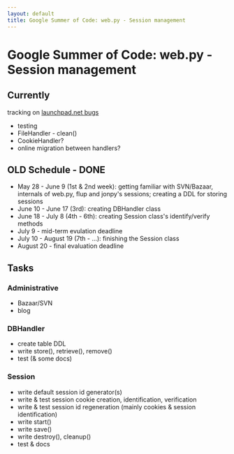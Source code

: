 ```yaml
---
layout: default
title: Google Summer of Code: web.py - Session management
---
```


# Google Summer of Code: web.py - Session management

## Currently
tracking on [launchpad.net bugs](https://bugs.launchpad.net/~karol.tarcak/?field.searchtext=&orderby=-importance&search=Search&field.status%3Alist=New&field.status%3Alist=Incomplete&field.status%3Alist=Confirmed&field.status%3Alist=Triaged&field.status%3Alist=In+Progress&assignee_option=any&field.assignee=&field.bug_reporter=&field.bug_contact=&field.status_upstream-empty-marker=1&field.omit_dupes.used=&field.omit_dupes=on&field.has_patch.used=&field.tag=&field.has_cve.used=)

 * testing
 * FileHandler - clean()
 * CookieHandler?
 * online migration between handlers?

## OLD Schedule - DONE
 * May 28 - June 9 (1st & 2nd week): getting familiar with SVN/Bazaar, internals of web.py, flup and jonpy's sessions; creating a DDL for storing sessions
 * June 10 - June 17 (3rd): creating DBHandler class
 * June 18 - July 8 (4th - 6th): creating Session class's identify/verify methods
 * July 9 - mid-term evulation deadline
 * July 10 - August 19 (7th - ...): finishing the Session class
 * August 20 - final evaluation deadline

## Tasks

### Administrative
 * Bazaar/SVN
 * blog

### DBHandler
 * create table DDL
 * write store(), retrieve(), remove()
 * test (& some docs)

### Session
 * write default session id generator(s)
 * write & test session cookie creation, identification, verification
 * write & test session id regeneration (mainly cookies & session identification)
 * write start()
 * write save()
 * write destroy(), cleanup()
 * test & docs
